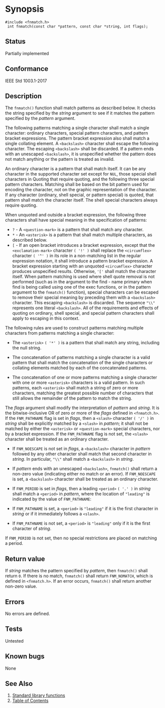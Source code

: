 # Synopsis 
`#include <fnmatch.h>`</br>
` int fnmatch(const char *pattern, const char *string, int flags);`</br>

## Status
Partially implemented
## Conformance
IEEE Std 1003.1-2017
## Description


The `fnmatch()` function shall match patterns as described below. 
It checks the string specified by the
_string_ argument to see if it matches the pattern specified by the _pattern_ argument.

The following patterns matching a single character shall match a single character: ordinary characters, special pattern characters, and pattern bracket expressions. The pattern bracket expression also shall match a single collating element. A `<backslash>` character shall escape the following character. The escaping `<backslash>` shall be discarded. If a pattern ends with an unescaped `<backslash>`, it is unspecified whether the pattern does not match anything or the pattern is treated as invalid.

An ordinary character is a pattern that shall match itself. It can be any character in the supported character set except for `NUL`, those special shell characters in Quoting that require quoting, and the following three special pattern characters. Matching shall be based on the bit pattern used for encoding the character, not on the graphic representation of the character. If any character (ordinary, shell special, or pattern special) is quoted, that pattern shall match the character itself. The shell special characters always require quoting.

When unquoted and outside a bracket expression, the following three characters shall have special meaning in the specification of patterns:

 * `?` - A `<question-mark>` is a pattern that shall match any character.
 * `*` - An `<asterisk>` is a pattern that shall match multiple characters, as described below.
 * `[` - If an open bracket introduces a bracket expression, except that the `<exclamation-mark>` character `( '!' )` shall replace the `<circumflex>` character `( '^' )` in its role in a non-matching list in the regular expression notation, it shall introduce a pattern bracket expression. A bracket expression starting with an unquoted `<circumflex>` character produces unspecified results. Otherwise, `'['` shall match the character itself.
When pattern matching is used where shell quote removal is not performed (such as in the argument to the find - name primary when find is being called using one of the exec functions, or in the pattern argument to the `fnmatch()` function), special characters can be escaped to remove their special meaning by preceding them with a `<backslash>` character. This escaping `<backslash>` is discarded. The sequence `"\\"` represents one literal `<backslash>`. All of the requirements and effects of quoting on ordinary, shell special, and special pattern characters shall apply to escaping in this context.

The following rules are used to construct patterns matching multiple characters from patterns matching a single character:

* The `<asterisk>` `( '*' )` is a pattern that shall match any string, including the null string.

* The concatenation of patterns matching a single character is a valid pattern that shall match the concatenation of the single characters or collating elements matched by each of the concatenated patterns.

* The concatenation of one or more patterns matching a single character with one or more `<asterisk>` characters is a valid pattern. In such patterns, each `<asterisk>` shall match a string of zero or more characters, matching the greatest possible number of characters that still allows the remainder of the pattern to match the string.



The _flags_ argument shall modify the interpretation of _pattern_ and _string_. It is the bitwise-inclusive OR of
zero or more of the _flags_ defined in `<fnmatch.h>`. If the `FNM_PATHNAME` flag is
set in _flags_, then a `<slash>` character `( '/' )` in _string_ shall be explicitly matched by a `<slash>` in _pattern_; it shall not be matched by either the `<asterisk>` or `<question-mark>` special
characters, nor by a bracket expression. If the `FNM_PATHNAME` flag is not set, the `<slash>` character shall be treated as an
ordinary character.

* If `FNM_NOESCAPE` is not set in _flags_, a `<backslash>` character in _pattern_ followed by any other character
shall match that second character in _string_. In particular, `"\\"` shall match a `<backslash>` in _string_.

* If _pattern_ ends with an unescaped `<backslash>`, `fnmatch()` shall return a non-zero value (indicating either no
match or an error). If `FNM_NOESCAPE` is set, a `<backslash>` character shall be treated as an ordinary character.

* If `FNM_PERIOD` is set in _flags_, then a leading `<period>` `( '.' )` in _string_ shall match a
`<period>` in _pattern_, where the location of `"leading"` is indicated by the value of `FNM_PATHNAME`:


* If `FNM_PATHNAME` is set, a `<period>` is `"leading"` if it is the first character in _string_ or if it immediately follows a `<slash>`.


* If `FNM_PATHNAME` is not set, a `<period>` is `"leading"` only if it is the first character of _string_.


If `FNM_PERIOD` is not set, then no special restrictions are placed on matching a period.


## Return value


If _string_ matches the pattern specified by _pattern_, then `fnmatch()` shall return `0`. If there is no match, `fnmatch()` shall return `FNM_NOMATCH`, which is defined in `<fnmatch.h>`. If an error occurs, `fnmatch()` shall return another non-zero value.


## Errors


No errors are defined.




## Tests

Untested

## Known bugs

None

## See Also 
1. [Standard library functions](../README.md)
2. [Table of Contents](../../../README.md)
